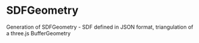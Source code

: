 # SDFGeometry
Generation of SDFGeometry - SDF defined in JSON format,  triangulation of a three.js BufferGeometry
